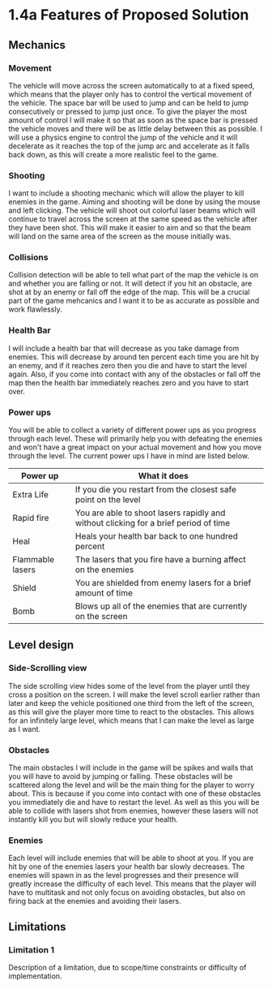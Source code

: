 # 1.4a Features of Proposed Solution

## Mechanics

### Movement

The vehicle will move across the screen automatically to at a fixed speed, which means that the player only has to control the vertical movement of the vehicle. The space bar will be used to jump and can be held to jump consecutively or pressed to jump just once. To give the player the most amount of control I will make it so that as soon as the space bar is pressed the vehicle moves and there will be as little delay between this as possible. I will use a physics engine to control the jump of the vehicle and it will decelerate as it reaches the top of the jump arc and accelerate as it falls back down, as this will create a more realistic feel to the game.

### Shooting

I want to include a shooting mechanic which will allow the player to kill enemies in the game. Aiming and shooting will be done by using the mouse and left clicking. The vehicle will shoot out colorful laser beams which will continue to travel across the screen at the same speed as the vehicle after they have been shot. This will make it easier to aim and so that the beam will land on the same area of the screen as the mouse initially was.&#x20;

### Collisions

Collision detection will be able to tell what part of the map the vehicle is on and whether you are falling or not. It will detect if you hit an obstacle, are shot at by an enemy or fall off the edge of the map. This will be a crucial part of the game mehcanics and I want it to be as accurate as possible and work flawlessly.&#x20;

### Health Bar

I will include a health bar that will decrease as you take damage from enemies. This will decrease by around ten percent each time you are hit by an enemy, and if it reaches zero then you die and have to start the level again. Also, if you come into contact with any of the obstacles or fall off the map then the health bar immediately reaches zero and you have to start over.

### Power ups <a href="#undefined" id="undefined"></a>

You will be able to collect a variety of different power ups as you progress through each level. These will primarily help you with defeating the enemies and won't have a great impact on your actual movement and how you move through the level. The current power ups I have in mind are listed below.​

| Power up         | What it does                                                                         |   |
| ---------------- | ------------------------------------------------------------------------------------ | - |
| Extra Life       | If you die you restart from the closest safe point on the level                      |   |
| Rapid fire       | You are able to shoot lasers rapidly and without clicking for a brief period of time |   |
| Heal             | Heals your health bar back to one hundred percent                                    |   |
| Flammable lasers | The lasers that you fire have a burning affect on the enemies                        |   |
| Shield           | You are shielded from enemy lasers for a brief amount of time                        |   |
| Bomb             | Blows up all of the enemies that are currently on the screen                         |   |

## Level design

### Side-Scrolling view

The side scrolling view hides some of the level from the player until they cross a position on the screen. I will make the level scroll earlier rather than later and keep the vehicle positioned one third from the left of the screen, as this will give the player more time to react to the obstacles. This allows for an infinitely large level, which means that I can make the level as large as I want.

### Obstacles

The main obstacles I will include in the game will be spikes and walls that you will have to avoid by jumping or falling. These obstacles will be scattered along the level and will be the main thing for the player to worry about. This is because if you come into contact with one of these obstacles you immediately die and have to restart the level. As well as this you will be able to collide with lasers shot from enemies, however these lasers will not instantly kill you but will slowly reduce your health.&#x20;

### Enemies

Each level will include enemies that will be able to shoot at you. If you are hit by one of the enemies lasers your health bar slowly decreases. The enemies will spawn in as the level progresses and their presence will greatly increase the difficulty of each level. This means that the player will have to multitask and not only focus on avoiding obstacles, but also on firing back at the enemies and avoiding their lasers.



###



&#x20;



## Limitations

### Limitation 1

Description of a limitation, due to scope/time constraints or difficulty of implementation.

